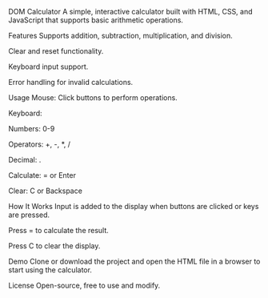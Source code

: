 DOM Calculator
A simple, interactive calculator built with HTML, CSS, and JavaScript that supports basic arithmetic operations.

Features
Supports addition, subtraction, multiplication, and division.

Clear and reset functionality.

Keyboard input support.

Error handling for invalid calculations.

Usage
Mouse: Click buttons to perform operations.

Keyboard:

Numbers: 0-9

Operators: +, -, *, /

Decimal: .

Calculate: = or Enter

Clear: C or Backspace

How It Works
Input is added to the display when buttons are clicked or keys are pressed.

Press = to calculate the result.

Press C to clear the display.

Demo
Clone or download the project and open the HTML file in a browser to start using the calculator.

License
Open-source, free to use and modify.
